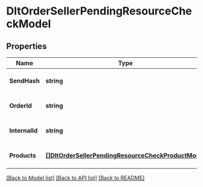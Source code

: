 # DltOrderSellerPendingResourceCheckModel

## Properties
Name | Type | Description | Notes
------------ | ------------- | ------------- | -------------
**SendHash** | **string** |  | [optional] [default to null]
**OrderId** | **string** |  | [optional] [default to null]
**InternalId** | **string** |  | [optional] [default to null]
**Products** | [**[]DltOrderSellerPendingResourceCheckProductModel**](dltOrderSellerPendingResourceCheckProductModel.md) |  | [optional] [default to null]

[[Back to Model list]](../README.md#documentation-for-models) [[Back to API list]](../README.md#documentation-for-api-endpoints) [[Back to README]](../README.md)

